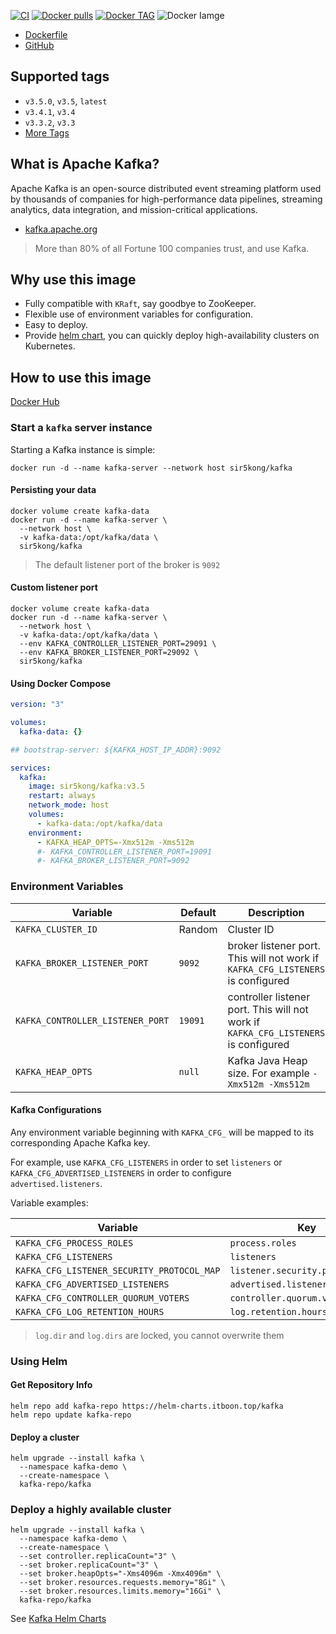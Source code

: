 [![CI](https://github.com/sir5kong/kafka-docker/actions/workflows/docker-publish.yml/badge.svg)](https://github.com/sir5kong/kafka-docker/actions/workflows/docker-publish.yml)
[![Docker pulls](https://img.shields.io/docker/pulls/sir5kong/kafka)](https://hub.docker.com/r/sir5kong/kafka)
[![Docker TAG](https://img.shields.io/docker/v/sir5kong/kafka?label=tags&sort=date)](https://hub.docker.com/r/sir5kong/kafka/tags)
![Docker Iamge](https://img.shields.io/docker/image-size/sir5kong/kafka)

- [Dockerfile](https://github.com/sir5kong/kafka-docker/blob/main/Dockerfile)
- [GitHub](https://github.com/sir5kong/kafka-docker)

## Supported tags

-	`v3.5.0`, `v3.5`, `latest`
-	`v3.4.1`, `v3.4`
-	`v3.3.2`, `v3.3`
- [More Tags](https://hub.docker.com/r/sir5kong/kafka/tags)

## What is Apache Kafka?

Apache Kafka is an open-source distributed event streaming platform used by thousands of companies for high-performance data pipelines, streaming analytics, data integration, and mission-critical applications.

- [kafka.apache.org](https://kafka.apache.org/)

> More than 80% of all Fortune 100 companies trust, and use Kafka. 

## Why use this image

- Fully compatible with `KRaft`, say goodbye to ZooKeeper.
- Flexible use of environment variables for configuration.
- Easy to deploy.
- Provide [helm chart](https://github.com/sir5kong/kafka-docker/tree/main/charts/kafka), you can quickly deploy high-availability clusters on Kubernetes.

## How to use this image

[Docker Hub](https://hub.docker.com/r/sir5kong/kafka)

### Start a `kafka` server instance

Starting a Kafka instance is simple:

``` shell
docker run -d --name kafka-server --network host sir5kong/kafka
```

#### Persisting your data

``` shell
docker volume create kafka-data
docker run -d --name kafka-server \
  --network host \
  -v kafka-data:/opt/kafka/data \
  sir5kong/kafka
```

> The default listener port of the broker is `9092`

#### Custom listener port

``` shell
docker volume create kafka-data
docker run -d --name kafka-server \
  --network host \
  -v kafka-data:/opt/kafka/data \
  --env KAFKA_CONTROLLER_LISTENER_PORT=29091 \
  --env KAFKA_BROKER_LISTENER_PORT=29092 \
  sir5kong/kafka
```

#### Using Docker Compose

``` yaml
version: "3"

volumes:
  kafka-data: {}

## bootstrap-server: ${KAFKA_HOST_IP_ADDR}:9092

services:
  kafka:
    image: sir5kong/kafka:v3.5
    restart: always
    network_mode: host
    volumes:
      - kafka-data:/opt/kafka/data
    environment:
      - KAFKA_HEAP_OPTS=-Xmx512m -Xms512m
      #- KAFKA_CONTROLLER_LISTENER_PORT=19091
      #- KAFKA_BROKER_LISTENER_PORT=9092

```

### Environment Variables

| Variable | Default | Description |
|-----------|-------|------|
| `KAFKA_CLUSTER_ID`           | Random | Cluster ID |
| `KAFKA_BROKER_LISTENER_PORT` | `9092` | broker listener port. This will not work if `KAFKA_CFG_LISTENERS` is configured |
| `KAFKA_CONTROLLER_LISTENER_PORT` | `19091` | controller listener port. This will not work if `KAFKA_CFG_LISTENERS` is configured |
| `KAFKA_HEAP_OPTS` | `null` | Kafka Java Heap size. For example `-Xmx512m -Xms512m`|

#### Kafka Configurations

Any environment variable beginning with `KAFKA_CFG_` will be mapped to its corresponding Apache Kafka key. 

For example, use `KAFKA_CFG_LISTENERS` in order to set `listeners` or `KAFKA_CFG_ADVERTISED_LISTENERS` in order to configure `advertised.listeners`.

Variable examples:

| Variable | Key |
|---------|--------|
| `KAFKA_CFG_PROCESS_ROLES`     | `process.roles` |
| `KAFKA_CFG_LISTENERS`         | `listeners` |
| `KAFKA_CFG_LISTENER_SECURITY_PROTOCOL_MAP`     | `listener.security.protocol.map` |
| `KAFKA_CFG_ADVERTISED_LISTENERS`               | `advertised.listeners` |
| `KAFKA_CFG_CONTROLLER_QUORUM_VOTERS`           | `controller.quorum.voters` |
| `KAFKA_CFG_LOG_RETENTION_HOURS`                | `log.retention.hours` |

> `log.dir` and `log.dirs` are locked, you cannot overwrite them

### Using Helm

#### Get Repository Info

``` shell
helm repo add kafka-repo https://helm-charts.itboon.top/kafka
helm repo update kafka-repo
```

#### Deploy a cluster

``` shell
helm upgrade --install kafka \
  --namespace kafka-demo \
  --create-namespace \
  kafka-repo/kafka
```

### Deploy a highly available cluster

``` shell
helm upgrade --install kafka \
  --namespace kafka-demo \
  --create-namespace \
  --set controller.replicaCount="3" \
  --set broker.replicaCount="3" \
  --set broker.heapOpts="-Xms4096m -Xmx4096m" \
  --set broker.resources.requests.memory="8Gi" \
  --set broker.resources.limits.memory="16Gi" \
  kafka-repo/kafka
```

See [Kafka Helm Charts](/helm)